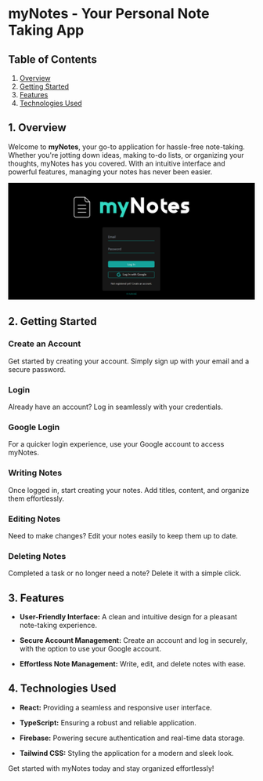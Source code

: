 # myNotes - Your Personal Note Taking App

## Table of Contents

1. [Overview](#1-overview)
2. [Getting Started](#2-getting-started)
3. [Features](#3-features)
4. [Technologies Used](#4-technologies-used)

## 1. Overview

Welcome to **myNotes**, your go-to application for hassle-free note-taking. Whether you're jotting down ideas, making to-do lists, or organizing your thoughts, myNotes has you covered. With an intuitive interface and powerful features, managing your notes has never been easier.

![myNotes-login-page](/notes-react/src/assets/myNotes.png)

## 2. Getting Started

### Create an Account

Get started by creating your account. Simply sign up with your email and a secure password.

### Login

Already have an account? Log in seamlessly with your credentials.

### Google Login

For a quicker login experience, use your Google account to access myNotes.

### Writing Notes

Once logged in, start creating your notes. Add titles, content, and organize them effortlessly.

### Editing Notes

Need to make changes? Edit your notes easily to keep them up to date.

### Deleting Notes

Completed a task or no longer need a note? Delete it with a simple click.

## 3. Features

- **User-Friendly Interface:** A clean and intuitive design for a pleasant note-taking experience.

- **Secure Account Management:** Create an account and log in securely, with the option to use your Google account.

- **Effortless Note Management:** Write, edit, and delete notes with ease.

## 4. Technologies Used

- **React:** Providing a seamless and responsive user interface.

- **TypeScript:** Ensuring a robust and reliable application.

- **Firebase:** Powering secure authentication and real-time data storage.

- **Tailwind CSS:** Styling the application for a modern and sleek look.

Get started with myNotes today and stay organized effortlessly!
